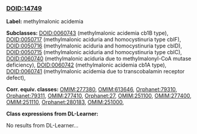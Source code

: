 
### [DOID:14749](http://purl.obolibrary.org/obo/DOID_14749)
**Label:** methylmalonic acidemia

**Subclasses:** [DOID:0060743](http://purl.obolibrary.org/obo/DOID_0060743) (methylmalonic acidemia cb1B type), [DOID:0050717](http://purl.obolibrary.org/obo/DOID_0050717) (methylmalonic aciduria and homocystinuria type cblF), [DOID:0050716](http://purl.obolibrary.org/obo/DOID_0050716) (methylmalonic aciduria and homocystinuria type cblD), [DOID:0050715](http://purl.obolibrary.org/obo/DOID_0050715) (methylmalonic aciduria and homocystinuria type cblC), [DOID:0060740](http://purl.obolibrary.org/obo/DOID_0060740) (methylmalonic aciduria due to methylmalonyl-CoA mutase deficiency), [DOID:0060742](http://purl.obolibrary.org/obo/DOID_0060742) (methylmalonic acidemia cb1A type), [DOID:0060741](http://purl.obolibrary.org/obo/DOID_0060741) (methylmalonic acidemia due to transcobalamin receptor defect), 

**Corr. equiv. classes:** [OMIM:277380](http://purl.obolibrary.org/obo/OMIM_277380), [OMIM:613646](http://purl.obolibrary.org/obo/OMIM_613646), [Orphanet:79310](http://www.orpha.net/ORDO/Orphanet_79310), [Orphanet:79311](http://www.orpha.net/ORDO/Orphanet_79311), [OMIM:277410](http://purl.obolibrary.org/obo/OMIM_277410), [Orphanet:27](http://www.orpha.net/ORDO/Orphanet_27), [OMIM:251100](http://purl.obolibrary.org/obo/OMIM_251100), [OMIM:277400](http://purl.obolibrary.org/obo/OMIM_277400), [OMIM:251110](http://purl.obolibrary.org/obo/OMIM_251110), [Orphanet:280183](http://www.orpha.net/ORDO/Orphanet_280183), [OMIM:251000](http://purl.obolibrary.org/obo/OMIM_251000), 

**Class expressions from DL-Learner:**

No results from DL-Learner...



